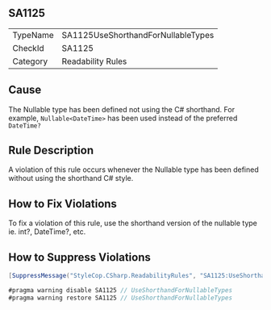 ﻿## SA1125

<table>
<tr>
  <td>TypeName</td>
  <td>SA1125UseShorthandForNullableTypes</td>
</tr>
<tr>
  <td>CheckId</td>
  <td>SA1125</td>
</tr>
<tr>
  <td>Category</td>
  <td>Readability Rules</td>
</tr>
</table>

## Cause

The Nullable type has been defined not using the C# shorthand. For example, `Nullable<DateTime>` has been used instead of the preferred `DateTime?`

## Rule Description

A violation of this rule occurs whenever the Nullable type has been defined without using the shorthand C# style.

## How to Fix Violations

To fix a violation of this rule, use the shorthand version of the nullable type ie. int?, DateTime?, etc.

## How to Suppress Violations

```csharp
[SuppressMessage("StyleCop.CSharp.ReadabilityRules", "SA1125:UseShorthandForNullableTypes", Justification = "Reviewed.")]
```

```csharp
#pragma warning disable SA1125 // UseShorthandForNullableTypes
#pragma warning restore SA1125 // UseShorthandForNullableTypes
```
